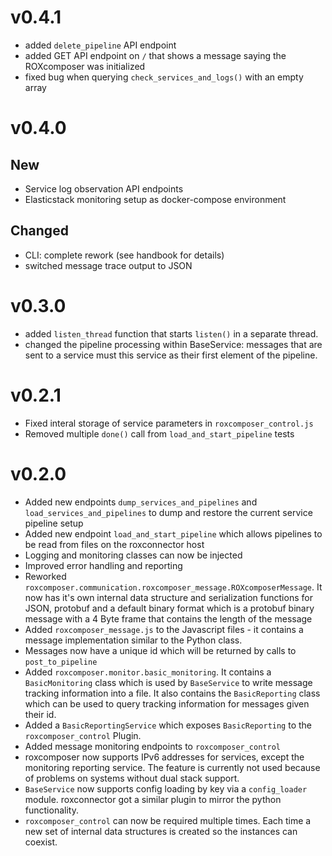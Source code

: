 # v0.4.1
 * added `delete_pipeline` API endpoint
 * added GET API endpoint on `/` that shows a message saying the ROXcomposer was initialized
 * fixed bug when querying `check_services_and_logs()` with an empty array

# v0.4.0

## New

* Service log observation API endpoints
* Elasticstack monitoring setup as docker-compose environment

## Changed

* CLI: complete rework (see handbook for details)
* switched message trace output to JSON

# v0.3.0

* added `listen_thread` function that starts `listen()` in a separate thread.
* changed the pipeline processing within BaseService: messages that are sent to a service must this service as their first element of the pipeline.

# v0.2.1

* Fixed interal storage of service parameters in `roxcomposer_control.js`
* Removed multiple `done()` call from  `load_and_start_pipeline` tests

# v0.2.0

* Added new endpoints `dump_services_and_pipelines` and `load_services_and_pipelines` to dump and restore the current service pipeline setup
* Added new endpoint `load_and_start_pipeline` which allows pipelines to be read from files on the roxconnector host
* Logging and monitoring classes can now be injected
* Improved error handling and reporting
* Reworked `roxcomposer.communication.roxcomposer_message.ROXcomposerMessage`. It now has it's own internal data structure and serialization functions for JSON, protobuf and a default binary format which is a protobuf binary message
  with a 4 Byte frame that contains the length of the message
* Added `roxcomposer_message.js` to the Javascript files - it contains a message implementation similar to the Python class.
* Messages now have a unique id which will be returned by calls to `post_to_pipeline`
* Added `roxcomposer.monitor.basic_monitoring`. It contains a `BasicMonitoring` class which is used by `BaseService` to write message tracking information into a file. It also contains the `BasicReporting` class which can
  be used to query tracking information for messages given their id.
* Added a `BasicReportingService` which exposes `BasicReporting` to the `roxcomposer_control` Plugin.
* Added message monitoring endpoints to `roxcomposer_control`
* roxcomposer now supports IPv6 addresses for services, except the monitoring reporting service. The feature is currently not used because of problems on systems without dual stack support.
* `BaseService` now supports config loading by key via a `config_loader` module. roxconnector got a similar plugin to mirror the python functionality.
* `roxcomposer_control` can now be required multiple times. Each time a new set of internal data structures is created so the instances can coexist.

